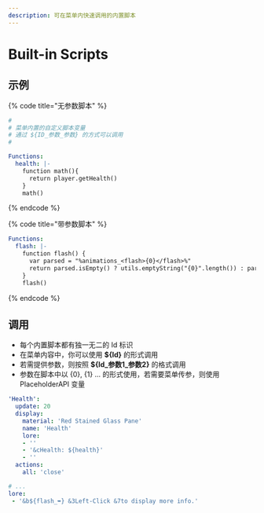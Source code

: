 ```yaml
---
description: 可在菜单内快速调用的内置脚本
---
```


# Built-in Scripts

## 示例

{% code title="无参数脚本" %}
```yaml
#
# 菜单内置的自定义脚本变量
# 通过 ${ID_参数_参数} 的方式可以调用
#

Functions:
  health: |-
    function math(){
      return player.getHealth()
    }
    math()
```
{% endcode %}

{% code title="带参数脚本" %}
```yaml
Functions:
  flash: |-
    function flash() {
      var parsed = "%animations_<flash>{0}</flash>%"
      return parsed.isEmpty() ? utils.emptyString("{0}".length()) : parsed
    }
    flash()
```
{% endcode %}

## 调用

* 每个内置脚本都有独一无二的 Id 标识
* 在菜单内容中，你可以使用 **${Id}** 的形式调用
* 若需提供参数，则按照 **${Id\_参数1\_参数2}** 的格式调用
* 参数在脚本中以 {0}, {1} ... 的形式使用，若需要菜单传参，则使用 PlaceholderAPI 变量

```yaml
'Health':
  update: 20
  display:
    material: 'Red Stained Glass Pane'
    name: 'Health'
    lore:
    - ''
    - '&cHealth: ${health}'
    - ''
  actions:
    all: 'close'
```

```yaml
# ...
lore:
 - '&b${flash_➥} &3Left-Click &7to display more info.'
```

